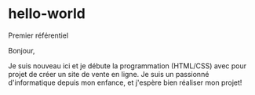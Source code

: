 # hello-world
Premier référentiel

Bonjour,

Je suis nouveau ici et je débute la programmation (HTML/CSS) avec pour projet de créer un site de vente en ligne.
Je suis un passionné d'informatique depuis mon enfance, et j'espère bien réaliser mon projet!

